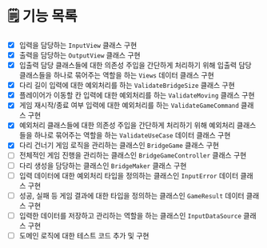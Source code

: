 # 🗒️ 기능 목록
- [X] 입력을 담당하는 `InputView` 클래스 구현
- [X] 출력을 담당하는 `OutputView` 클래스 구현
- [X] 입출력 담당 클래스들에 대한 의존성 주입을 간단하게 처리하기 위해 입출력 담당 클래스들을 하나로 묶어주는 역할을 하는 `Views` 데이터 클래스 구현
- [X] 다리 길이 입력에 대한 예외처리를 하는 `ValidateBridgeSize` 클래스 구현
- [X] 플레이어가 이동할 칸 입력에 대한 예외처리를 하는 `ValidateMoving` 클래스 구현
- [X] 게임 재시작/종료 여부 입력에 대한 예외처리를 하는 `ValidateGameCommand` 클래스 구현
- [X] 예외처리 클래스들에 대한 의존성 주입을 간단하게 처리하기 위해 예외처리 클래스들을 하나로 묶어주는 역할을 하는 `ValidateUseCase` 데이터 클래스 구현
- [X] 다리 건너기 게임 로직을 관리하는 클래스인 `BridgeGame` 클래스 구현
- [ ] 전체적인 게임 진행을 관리하는 클래스인 `BridgeGameController` 클래스 구현
- [ ] 다리 생성을 담당하는 클래스인 `BridgeMaker` 클래스 구현
- [ ] 입력 데이터에 대한 예외처리 타입을 정의하는 클래스인 `InputError` 데이터 클래스 구현
- [ ] 성공, 실패 등 게임 결과에 대한 타입을 정의하는 클래스인 `GameResult` 데이터 클래스 구현
- [ ] 입력한 데이터를 저장하고 관리하는 역할을 하는 클래스인 `InputDataSource` 클래스 구현
- [ ] 도메인 로직에 대한 테스트 코드 추가 및 구현